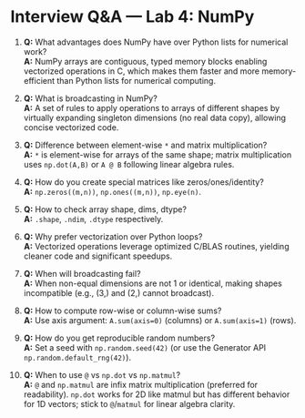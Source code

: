 # Interview Q&A — Lab 4: NumPy

1. **Q:** What advantages does NumPy have over Python lists for numerical work?  
   **A:** NumPy arrays are contiguous, typed memory blocks enabling vectorized operations in C, which makes them faster and more memory-efficient than Python lists for numerical computing.

2. **Q:** What is broadcasting in NumPy?  
   **A:** A set of rules to apply operations to arrays of different shapes by virtually expanding singleton dimensions (no real data copy), allowing concise vectorized code.

3. **Q:** Difference between element-wise `*` and matrix multiplication?  
   **A:** `*` is element-wise for arrays of the same shape; matrix multiplication uses `np.dot(A,B)` or `A @ B` following linear algebra rules.

4. **Q:** How do you create special matrices like zeros/ones/identity?  
   **A:** `np.zeros((m,n))`, `np.ones((m,n))`, `np.eye(n)`.

5. **Q:** How to check array shape, dims, dtype?  
   **A:** `.shape`, `.ndim`, `.dtype` respectively.

6. **Q:** Why prefer vectorization over Python loops?  
   **A:** Vectorized operations leverage optimized C/BLAS routines, yielding cleaner code and significant speedups.

7. **Q:** When will broadcasting fail?  
   **A:** When non-equal dimensions are not 1 or identical, making shapes incompatible (e.g., (3,) and (2,) cannot broadcast).

8. **Q:** How to compute row-wise or column-wise sums?  
   **A:** Use axis argument: `A.sum(axis=0)` (columns) or `A.sum(axis=1)` (rows).

9. **Q:** How do you get reproducible random numbers?  
   **A:** Set a seed with `np.random.seed(42)` (or use the Generator API `np.random.default_rng(42)`).

10. **Q:** When to use `@` vs `np.dot` vs `np.matmul`?  
    **A:** `@` and `np.matmul` are infix matrix multiplication (preferred for readability). `np.dot` works for 2D like matmul but has different behavior for 1D vectors; stick to `@`/`matmul` for linear algebra clarity.